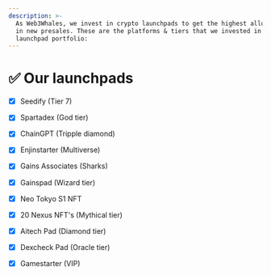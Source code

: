 ```yaml
---
description: >-
  As Web3Whales, we invest in crypto launchpads to get the highest allocations
  in new presales. These are the platforms & tiers that we invested in and our
  launchpad portfolio:
---
```


# ✅ Our launchpads

* [x] Seedify (Tier 7)
* [x] Spartadex (God tier)
* [x] ChainGPT (Tripple diamond)
* [x] Enjinstarter (Multiverse)
* [x] Gains Associates (Sharks)
* [x] Gainspad (Wizard tier)
* [x] Neo Tokyo S1 NFT
* [x] 20 Nexus NFT's (Mythical tier)
* [x] Aitech Pad (Diamond tier)
* [x] Dexcheck Pad (Oracle tier)
* [x] Gamestarter (VIP)

